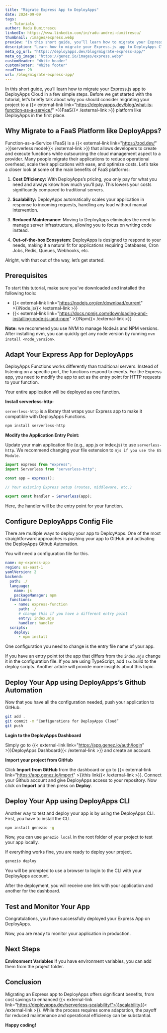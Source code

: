 ```yaml
---
title: "Migrate Express App to DeployApps"
date: 2024-09-09
tags:
  - Tutorials
author: Radu Dumitrescu
linkedIn: https://www.linkedin.com/in/radu-andrei-dumitrescu/
thumbnail: /images/express.webp
preview: "In this short guide, you’ll learn how to migrate your Express.js app to DeployApps Cloud in a few simple steps. Before we get started with the tutorial, let’s briefly talk about why you should consider migrating your project to a FaaS platform like DeployApps in the first place. "
description: "Learn how to migrate your Express.js app to DeployApps Cloud, optimize costs, scale easily, and reduce maintenance with this simple step-by-step guide"
meta_og_url: "https://deployapps.dev/blog/migrate-express-app/"
meta_og_image: "https://genez.io/images/express.webp"
customHeader: "White header"
customFooter: "White footer"
readTime: 20
url: /blog/migrate-express-app/
---
```


In this short guide, you’ll learn how to migrate your Express.js app to DeployApps Cloud in a few simple steps. Before we get started with the tutorial, let’s briefly talk about why you should consider migrating your project to a {{< external-link link="https://deployapps.dev/blog/what-is-function-as-a-service/" >}}FaaS{{< /external-link >}} platform like DeployApps in the first place.

## Why Migrate to a FaaS Platform like DeployApps?

Function-as-a-Service (FaaS) is a {{< external-link link="https://zod.dev/" >}}serverless model{{< /external-link >}} that allows developers to create and execute functions while outsourcing the cloud management aspect to a provider. Many people migrate their applications to reduce operational overhead, scale their applications with ease, and optimize costs. Let’s take a closer look at some of the main benefits of FaaS platforms:

1. **Cost Efficiency:** With DeployApps’s pricing, you only pay for what you need and always know how much you'll pay. This lowers your costs significantly compared to traditional servers.

2. **Scalability:** DeployApps automatically scales your application in response to incoming requests, handling any load without manual intervention.

3. **Reduced Maintenance:** Moving to DeployApps eliminates the need to manage server infrastructure, allowing you to focus on writing code instead.

4. **Out-of-the-box Ecosystem:** DeployApps is designed to respond to your needs, making it a natural fit for applications requiring Databases, Cron Jobs, Redis, Queues, Webhooks, etc.

Alright, with that out of the way, let’s get started.

## Prerequisites

To start this tutorial, make sure you’ve downloaded and installed the following tools:

- {{< external-link link="https://nodejs.org/en/download/current" >}}Node.js{{< /external-link >}}
- {{< external-link link="https://docs.npmjs.com/downloading-and-installing-node-js-and-npm" >}}Npm{{< /external-link >}}

**Note:** we recommend you use NVM to manage NodeJs and NPM versions. After installing nvm, you can quickly get any node version by running `nvm install <node_version>`.

## Adapt Your Express App for DeployApps

DeployApps Functions works differently than traditional servers. Instead of listening on a specific port, the functions respond to events. For the Express app, you need to modify the app to act as the entry point for HTTP requests to your function.

Your entire application will be deployed as one function.

**Install serverless-http:**

`serverless-http` is a library that wraps your Express app to make it compatible with DeployApps Functions.

```bash
npm install serverless-http
```

**Modify the Application Entry Point:**

Update your main application file (e.g., app.js or index.js) to use `serverless-http`.
We recommend changing your file extension to `mjs if you use the ES Module`.

```ts
import express from "express";
import Serverless from "serverless-http";

const app = express();

// Your existing Express setup (routes, middleware, etc.)

export const handler = Serverless(app);
```

Here, the handler will be the entry point for your function.

## Configure DeployApps Config File

There are multiple ways to deploy your app to DeployApps. One of the most straightforward approaches is pushing your app to GitHub and activating the DeployApps Github Automation.

You will need a configuration file for this.

```yaml
name: my-express-app
region: us-east-1
yamlVersion: 2
backend:
  path: ./
  language:
    name: js
    packageManager: npm
  functions:
    - name: express-function
      path: ./
      # change this if you have a different entry point
      entry: index.mjs
      handler: handler
  scripts:
    deploy:
      - npm install
```

One configuration you need to change is the entry file name of your app.

If you have an entry point tot the app that differs from the `index.mjs` change it in the configuration file.
If you are using TypeScript, add `tsc` build to the deploy scripts. Another article will provide more insights about this topic.

## Deploy Your App using DeployApps’s Github Automation

Now that you have all the configuration needed, push your application to GitHub.

```bash
git add .
git commit -m “Configurations for DeployApps Cloud”
git push
```

**Login to the DeployApps Dashboard**

Simply go to {{< external-link link="https://app.genez.io/auth/login" >}}DeployApps Dashboard{{< /external-link >}} and create an account.

**Import your project from GitHub**

Click **Import from GitHub** from the dashboard or go to {{< external-link link="https://app.genez.io/import" >}}this link{{< /external-link >}}.
Connect your Github account and give DeployApps access to your repository.
Now click on **Import** and then press on **Deploy**.

## Deploy Your App using DeployApps CLI

Another way to test and deploy your app is by using the DeployApps CLI.
First, you have to install the CLI.

```bash
npm install genezio -g
```

Now, you can use `genezio local` in the root folder of your project to test your app locally.

If everything works fine, you are ready to deploy your project.

```bash
genezio deploy
```

You will be prompted to use a browser to login to the CLI with your DeployApps account.

After the deployment, you will receive one link with your application and another for the dashboard.

## Test and Monitor Your App

Congratulations, you have successfully deployed your Express App on DeployApps.

Now, you are ready to monitor your application in production.

## Next Steps

**Environment Variables**
If you have environment variables, you can add them from the project folder.

## Conclusion

Migrating an Express app to DeployApps offers significant benefits, from cost savings to enhanced {{< external-link link="https://deployapps.dev/serverless-scalability/">}}scalability{{< /external-link >}}. While the process requires some adaptation, the payoff for reduced maintenance and operational efficiency can be substantial.

**Happy coding!**
